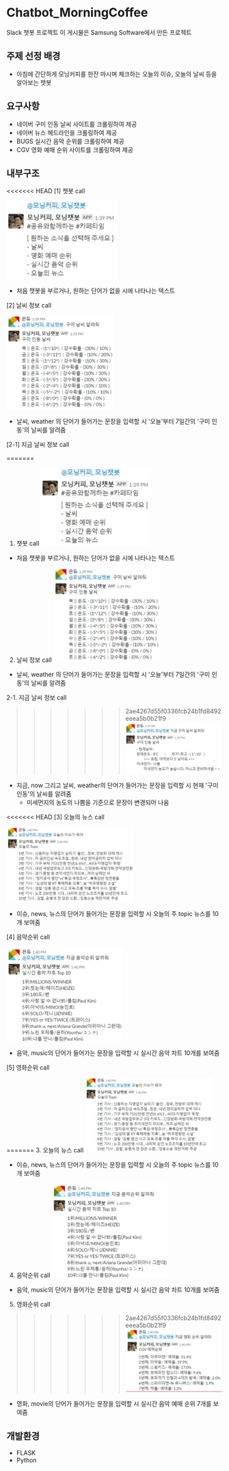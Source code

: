 Chatbot_MorningCoffee
=====================
Slack 챗봇 프로젝트
이 게시물은 Samsung Software에서 만든 프로젝트

주제 선정 배경
-------------
- 아침에 간단하게 모닝커피를 한잔 마시며 체크하는 오늘의 이슈, 오늘의 날씨 등을 알아보는 챗봇

요구사항
-------
- 네이버 구미 인동 날씨 사이트를 크롤링하여 제공
- 네이버 뉴스 헤드라인을 크롤링하여 제공
- BUGS 실시간 음악 순위를 크롤링하여 제공
- CGV 영화 예매 순위 사이트를 크롤링하여 제공


내부구조
-------
<<<<<<< HEAD
[1] 챗봇 call

   ![첫페이지](./image/1.png)
- 처음 챗봇을 부르거나, 원하는 단어가 없을 시에 나타나는 텍스트

[2] 날씨 정보 call

![날씨](./image/2.png)
- 날씨, weather 의 단어가 들어가는 문장을 입력할 시 '오늘'부터 7일간의 '구미 인동'의 날씨를 알려줌

[2-1] 지금 날씨 정보 call

=======
1. 챗봇 call
![첫페이지](./image/1.png)
- 처음 챗봇을 부르거나, 원하는 단어가 없을 시에 나타나는 텍스트

2. 날씨 정보 call
![날씨](./image/2.png)
- 날씨, weather 의 단어가 들어가는 문장을 입력할 시 '오늘'부터 7일간의 '구미 인동'의 날씨를 알려줌

2-1. 지금 날씨 정보 call
>>>>>>> 2ae4267d55f0336fcb24b1fd8492eeea5b0b21f9
![지금날씨](./image/3.png)
- 지금, now 그리고 날씨, weather의 단어가 들어가는 문장을 입력할 시 현재 '구미 인동'의 날씨를 알려줌
  - 미세먼지의 농도의 나쁨을 기준으로 문장이 변경되어 나옴
  
<<<<<<< HEAD
[3] 오늘의 뉴스 call

![뉴스](./image/4.png)
- 이슈, news, 뉴스의 단어가 들어가는 문장을 입력할 시 오늘의 주 topic 뉴스를 10개 보여줌

[4] 음악순위 call

![음악](./image/5.png)
- 음악, music의 단어가 들어가는 문장을 입력할 시 실시간 음악 차트 10개를 보여줌

[5] 영화순위 call

=======
3. 오늘의 뉴스 call
![뉴스](./image/4.png)
- 이슈, news, 뉴스의 단어가 들어가는 문장을 입력할 시 오늘의 주 topic 뉴스를 10개 보여줌

4. 음악순위 call
![음악](./image/5.png)
- 음악, music의 단어가 들어가는 문장을 입력할 시 실시간 음악 차트 10개를 보여줌

5. 영화순위 call
>>>>>>> 2ae4267d55f0336fcb24b1fd8492eeea5b0b21f9
![영화](./image/6.png)
- 영화, movie의 단어가 들어가는 문장을 입력할 시 실시간 음악 예매 순위 7개를 보여줌

  

개발환경 
-------- 
- FLASK
- Python